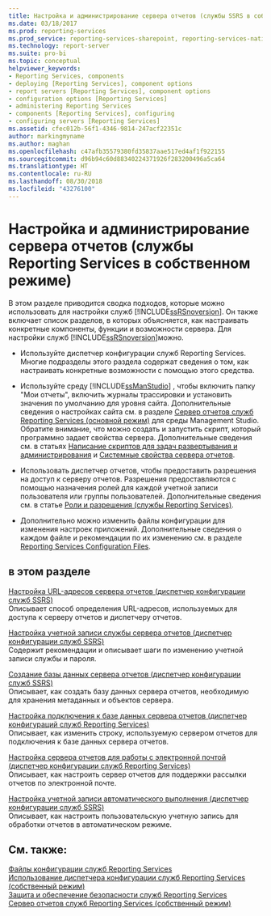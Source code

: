 ```yaml
---
title: Настройка и администрирование сервера отчетов (службы SSRS в собственном режиме) | Документы Майкрософт
ms.date: 03/18/2017
ms.prod: reporting-services
ms.prod_service: reporting-services-sharepoint, reporting-services-native
ms.technology: report-server
ms.suite: pro-bi
ms.topic: conceptual
helpviewer_keywords:
- Reporting Services, components
- deploying [Reporting Services], component options
- report servers [Reporting Services], component options
- configuration options [Reporting Services]
- administering Reporting Services
- components [Reporting Services], configuring
- configuring servers [Reporting Services]
ms.assetid: cfec012b-56f1-4346-9814-247acf22351c
author: markingmyname
ms.author: maghan
ms.openlocfilehash: c47afb35579380fd35837aae517ed4af1f922155
ms.sourcegitcommit: d96b94c60d88340224371926f283200496a5ca64
ms.translationtype: HT
ms.contentlocale: ru-RU
ms.lasthandoff: 08/30/2018
ms.locfileid: "43276100"
---
```

# <a name="configure-and-administer-a-report-server-ssrs-native-mode"></a>Настройка и администрирование сервера отчетов (службы Reporting Services в собственном режиме)
  В этом разделе приводится сводка подходов, которые можно использовать для настройки служб [!INCLUDE[ssRSnoversion](../../includes/ssrsnoversion-md.md)]. Он также включает список разделов, в которых объясняется, как настраивать конкретные компоненты, функции и возможности сервера. Для настройки служб [!INCLUDE[ssRSnoversion](../../includes/ssrsnoversion-md.md)]можно.  
  
-   Используйте диспетчер конфигурации служб Reporting Services. Многие подразделы этого раздела содержат сведения о том, как настраивать конкретные возможности с помощью этого средства.  
  
-   Используйте среду [!INCLUDE[ssManStudio](../../includes/ssmanstudio-md.md)] , чтобы включить папку "Мои отчеты", включить журналы трассировки и установить значения по умолчанию для уровня сайта. Дополнительные сведения о настройках сайта см. в разделе [Сервер отчетов служб Reporting Services (основной режим)](../../reporting-services/report-server/reporting-services-report-server-native-mode.md) для среды Management Studio. Обратите внимание, что можно создать и запустить скрипт, который программно задает свойства сервера. Дополнительные сведения см. в статьях [Написание скриптов для задач развертывания и администрирования](../../reporting-services/tools/script-deployment-and-administrative-tasks.md) и [Системные свойства сервера отчетов](../../reporting-services/report-server-web-service/net-framework/reporting-services-properties-report-server-system-properties.md).  
  
-   Использовать диспетчер отчетов, чтобы предоставить разрешения на доступ к серверу отчетов. Разрешения предоставляются с помощью назначения ролей для каждой учетной записи пользователя или группы пользователей. Дополнительные сведения см. в статье [Роли и разрешения (службы Reporting Services)](../../reporting-services/security/roles-and-permissions-reporting-services.md).  
  
-   Дополнительно можно изменить файлы конфигурации для изменения настроек приложений. Дополнительные сведения о каждом файле и рекомендации по их изменению см. в разделе [Reporting Services Configuration Files](../../reporting-services/report-server/reporting-services-configuration-files.md).  
  
## <a name="in-this-section"></a>в этом разделе  
 [Настройка URL-адресов сервера отчетов (диспетчер конфигурации служб SSRS)](../../reporting-services/install-windows/configure-report-server-urls-ssrs-configuration-manager.md)  
 Описывает способ определения URL-адресов, используемых для доступа к серверу отчетов и диспетчеру отчетов.  
  
 [Настройка учетной записи службы сервера отчетов (диспетчер конфигурации служб SSRS)](../../reporting-services/install-windows/configure-the-report-server-service-account-ssrs-configuration-manager.md)  
 Содержит рекомендации и описывает шаги по изменению учетной записи службы и пароля.  
  
 [Создание базы данных сервера отчетов (диспетчер конфигурации служб SSRS)](../../reporting-services/install-windows/ssrs-report-server-create-a-report-server-database.md)  
 Описывает, как создать базу данных сервера отчетов, необходимую для хранения метаданных и объектов сервера.  
  
 [Настройка подключения к базе данных сервера отчетов (диспетчер конфигураций служб Reporting Services)](../../reporting-services/install-windows/configure-a-report-server-database-connection-ssrs-configuration-manager.md)  
 Описывает, как изменить строку, используемую сервером отчетов для подключения к базе данных сервера отчетов.  
  
 [Настройка сервера отчетов для работы с электронной почтой (диспетчер конфигурации служб Reporting Services)](http://msdn.microsoft.com/en-us/b838f970-d11a-4239-b164-8d11f4581d83)  
 Описывает, как настроить сервер отчетов для поддержки рассылки отчетов по электронной почте.  
  
 [Настройка учетной записи автоматического выполнения (диспетчер конфигурации служб SSRS)](../../reporting-services/install-windows/configure-the-unattended-execution-account-ssrs-configuration-manager.md)  
 Описывает, как настроить пользовательскую учетную запись для обработки отчетов в автоматическом режиме.  
  
## <a name="see-also"></a>См. также:  
 [Файлы конфигурации служб Reporting Services](../../reporting-services/report-server/reporting-services-configuration-files.md)   
 [Использование диспетчера конфигурации служб Reporting Services (собственный режим)](../../reporting-services/install-windows/reporting-services-configuration-manager-native-mode.md)   
 [Защита и обеспечение безопасности служб Reporting Services](../../reporting-services/security/reporting-services-security-and-protection.md)   
 [Сервер отчетов служб Reporting Services (собственный режим)](../../reporting-services/report-server/reporting-services-report-server-native-mode.md)  
  
  
